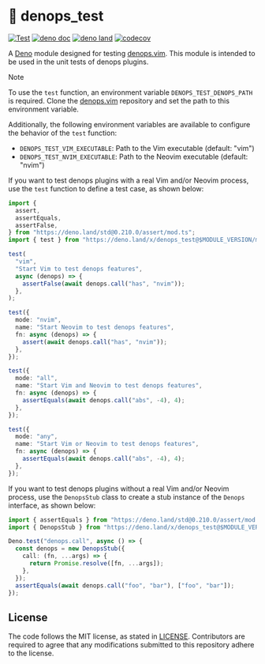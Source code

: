 # 📝 denops_test

[![Test](https://github.com/vim-denops/deno-denops-test/actions/workflows/test.yml/badge.svg)](https://github.com/vim-denops/deno-denops-test/actions/workflows/test.yml)
[![deno doc](https://doc.deno.land/badge.svg)](https://doc.deno.land/https/deno.land/x/denops_test/mod.ts)
[![deno land](http://img.shields.io/badge/available%20on-deno.land/x/denops__test-lightgrey.svg?logo=deno)](https://deno.land/x/denops_test)
[![codecov](https://codecov.io/github/vim-denops/deno-denops-test/branch/main/graph/badge.svg?token=X9O5XB4O1S)](https://codecov.io/github/vim-denops/deno-denops-test)

A [Deno] module designed for testing [denops.vim]. This module is intended to be
used in the unit tests of denops plugins.

[deno]: https://deno.land/
[denops.vim]: https://github.com/vim-denops/denops.vim

> [!NOTE]
>
> To use the `test` function, an environment variable `DENOPS_TEST_DENOPS_PATH`
> is required. Clone the [denops.vim] repository and set the path to this
> environment variable.
>
> Additionally, the following environment variables are available to configure
> the behavior of the `test` function:
>
> - `DENOPS_TEST_VIM_EXECUTABLE`: Path to the Vim executable (default: "vim")
> - `DENOPS_TEST_NVIM_EXECUTABLE`: Path to the Neovim executable (default:
  > "nvim")

If you want to test denops plugins with a real Vim and/or Neovim process, use
the `test` function to define a test case, as shown below:

```typescript
import {
  assert,
  assertEquals,
  assertFalse,
} from "https://deno.land/std@0.210.0/assert/mod.ts";
import { test } from "https://deno.land/x/denops_test@$MODULE_VERSION/mod.ts";

test(
  "vim",
  "Start Vim to test denops features",
  async (denops) => {
    assertFalse(await denops.call("has", "nvim"));
  },
);

test({
  mode: "nvim",
  name: "Start Neovim to test denops features",
  fn: async (denops) => {
    assert(await denops.call("has", "nvim"));
  },
});

test({
  mode: "all",
  name: "Start Vim and Neovim to test denops features",
  fn: async (denops) => {
    assertEquals(await denops.call("abs", -4), 4);
  },
});

test({
  mode: "any",
  name: "Start Vim or Neovim to test denops features",
  fn: async (denops) => {
    assertEquals(await denops.call("abs", -4), 4);
  },
});
```

If you want to test denops plugins without a real Vim and/or Neovim process, use
the `DenopsStub` class to create a stub instance of the `Denops` interface, as
shown below:

```typescript
import { assertEquals } from "https://deno.land/std@0.210.0/assert/mod.ts";
import { DenopsStub } from "https://deno.land/x/denops_test@$MODULE_VERSION/mod.ts";

Deno.test("denops.call", async () => {
  const denops = new DenopsStub({
    call: (fn, ...args) => {
      return Promise.resolve([fn, ...args]);
    },
  });
  assertEquals(await denops.call("foo", "bar"), ["foo", "bar"]);
});
```

## License

The code follows the MIT license, as stated in [LICENSE](./LICENSE).
Contributors are required to agree that any modifications submitted to this
repository adhere to the license.
